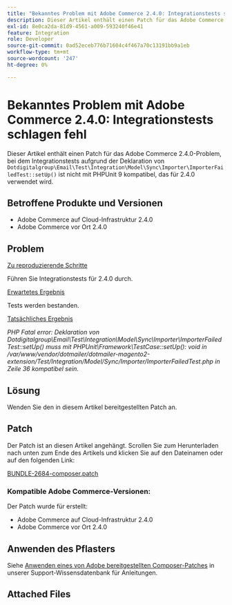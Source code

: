 ```yaml
---
title: "Bekanntes Problem mit Adobe Commerce 2.4.0: Integrationstests schlagen fehl"
description: Dieser Artikel enthält einen Patch für das Adobe Commerce 2.4.0-Problem, bei dem Integrationstests fehlschlagen, weil die Deklaration von "Dotdigitalgroup\Email\Test\Integration\Model\Sync\Importer\ImporterFailedTest::setUp()"nicht mit PHPUnit 9 kompatibel ist, das für 2.4.0 verwendet wird.
exl-id: 8e0ca2da-81d9-4561-a009-593240f46e41
feature: Integration
role: Developer
source-git-commit: 0ad52eceb776b71604c4f467a70c13191bb9a1eb
workflow-type: tm+mt
source-wordcount: '247'
ht-degree: 0%

---
```


# Bekanntes Problem mit Adobe Commerce 2.4.0: Integrationstests schlagen fehl

Dieser Artikel enthält einen Patch für das Adobe Commerce 2.4.0-Problem, bei dem Integrationstests aufgrund der Deklaration von `Dotdigitalgroup\Email\Test\Integration\Model\Sync\Importer\ImporterFailedTest::setUp()` ist nicht mit PHPUnit 9 kompatibel, das für 2.4.0 verwendet wird.

## Betroffene Produkte und Versionen

* Adobe Commerce auf Cloud-Infrastruktur 2.4.0
* Adobe Commerce vor Ort 2.4.0

## Problem

<u>Zu reproduzierende Schritte</u>

Führen Sie Integrationstests für 2.4.0 durch.

<u>Erwartetes Ergebnis</u>

Tests werden bestanden.

<u>Tatsächliches Ergebnis</u>

*PHP Fatal error: Deklaration von Dotdigitalgroup\\Email\\Test\\Integration\\Model\\Sync\\Importer\\ImporterFailedTest::setUp() muss mit PHPUnit\\Framework\\TestCase::setUp(): void in /var/www/vendor/dotmailer/dotmailer-magento2-extension/Test/Integration/Model/Sync/Importer/ImporterFailedTest.php in Zeile 36 kompatibel sein.*

## Lösung

Wenden Sie den in diesem Artikel bereitgestellten Patch an.

## Patch

Der Patch ist an diesen Artikel angehängt. Scrollen Sie zum Herunterladen nach unten zum Ende des Artikels und klicken Sie auf den Dateinamen oder auf den folgenden Link:

[BUNDLE-2684-composer.patch](assets/BUNDLE-2684-composer.patch.zip)

### Kompatible Adobe Commerce-Versionen:

Der Patch wurde für erstellt:

* Adobe Commerce auf Cloud-Infrastruktur 2.4.0
* Adobe Commerce vor Ort 2.4.0

## Anwenden des Pflasters

Siehe [Anwenden eines von Adobe bereitgestellten Composer-Patches](/help/how-to/general/how-to-apply-a-composer-patch-provided-by-magento.md) in unserer Support-Wissensdatenbank für Anleitungen.

## Attached Files
